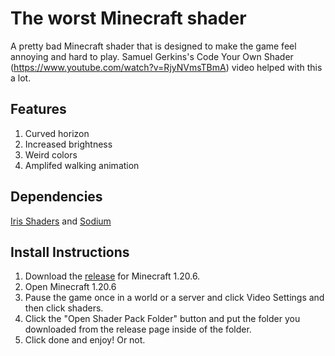 # The worst Minecraft shader
A pretty bad Minecraft shader that is designed to make the game feel annoying and hard to play. Samuel Gerkins's Code Your Own Shader (https://www.youtube.com/watch?v=RjyNVmsTBmA) video helped with this a lot.

## Features
  1. Curved horizon
  2. Increased brightness
  3. Weird colors
  4. Amplifed walking animation

## Dependencies
[Iris Shaders](https://modrinth.com/mod/iris) and [Sodium](https://modrinth.com/mod/sodium)

## Install Instructions

1. Download the [release](https://github.com/kirakai-dev/The-worst-Minecraft-shader/releases/tag/minecraft) for Minecraft 1.20.6.
2. Open Minecraft 1.20.6
3. Pause the game once in a world or a server and click Video Settings and then click shaders.
4. Click the "Open Shader Pack Folder" button and put the folder you downloaded from the release page inside of the folder.
5. Click done and enjoy! Or not.
